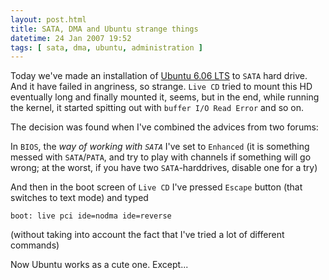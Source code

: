 ```yaml
---
layout: post.html
title: SATA, DMA and Ubuntu strange things
datetime: 24 Jan 2007 19:52
tags: [ sata, dma, ubuntu, administration ]
---
```


Today we've made an installation of [Ubuntu 6.06 LTS](http://ubuntuguide.org/wiki/Ubuntu:Edgy) to `SATA` hard drive. And it have failed in angriness, so strange. `Live CD` tried to mount this HD eventually long and finally mounted it, seems, but in the end, while running the kernel, it started spitting out with `buffer I/O Read Error` and so on.

The decision was found when I've combined the advices from two forums:

In `BIOS`, the _way of working with `SATA`_ I've set to `Enhanced` (it is something messed with `SATA`/`PATA`, and try to play with channels if something will go wrong; at the worst, if you have two `SATA`-harddrives, disable one for a try)

And then in the boot screen of `Live CD` I've pressed `Escape` button (that switches to text mode) and typed

    boot: live pci ide=nodma ide=reverse

(without taking into account the fact that I've tried a lot of different commands)

Now Ubuntu works as a cute one. Except...

